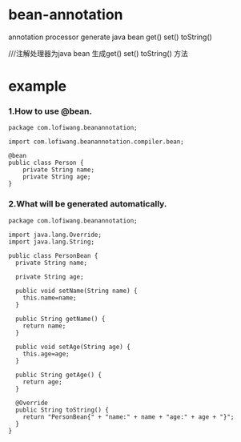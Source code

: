 # bean-annotation
annotation processor generate java bean get() set() toString()

///注解处理器为java bean 生成get() set() toString() 方法

# example

### 1.How to use @bean.
```
package com.lofiwang.beanannotation;

import com.lofiwang.beanannotation.compiler.bean;

@bean
public class Person {
    private String name;
    private String age;
}
```

### 2.What will be generated automatically.
```
package com.lofiwang.beanannotation;

import java.lang.Override;
import java.lang.String;

public class PersonBean {
  private String name;

  private String age;

  public void setName(String name) {
    this.name=name;
  }

  public String getName() {
    return name;
  }

  public void setAge(String age) {
    this.age=age;
  }

  public String getAge() {
    return age;
  }

  @Override
  public String toString() {
    return "PersonBean{" + "name:" + name + "age:" + age + "}";
  }
}
```

